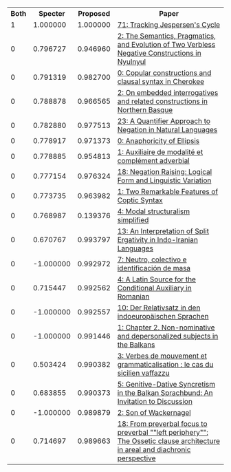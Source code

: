 <html><table><tr>
<th>Both</th>
<th>Specter</th>
<th>Proposed</th>
<th>Paper</th>
</tr>
<tr>
<td>1</td>
<td>1.000000</td>
<td>1.000000</td>
<td><a href="https://www.semanticscholar.org/paper/acf24a7955b51517df01e4058e2c9ad7dd05f17c">71: Tracking Jespersen's Cycle</a></td>
</tr>
<tr>
<td>0</td>
<td>0.796727</td>
<td>0.946960</td>
<td><a href="https://www.semanticscholar.org/paper/f83f2a313d41c9c9164f88168d290792e616d3fa">2: The Semantics, Pragmatics, and Evolution of Two Verbless Negative Constructions in Nyulnyul</a></td>
</tr>
<tr>
<td>0</td>
<td>0.791319</td>
<td>0.982700</td>
<td><a href="https://www.semanticscholar.org/paper/ab16f9b12c0ac0ff97587b03d12c5a50d8cf5536">0: Copular constructions and clausal syntax in Cherokee</a></td>
</tr>
<tr>
<td>0</td>
<td>0.788878</td>
<td>0.966565</td>
<td><a href="https://www.semanticscholar.org/paper/a5e5d005bb0355872b372a5cb8a863ef3f89f072">2: On embedded interrogatives and related constructions in Northern Basque</a></td>
</tr>
<tr>
<td>0</td>
<td>0.782880</td>
<td>0.977513</td>
<td><a href="https://www.semanticscholar.org/paper/9f33b59fdfed51f7d34e4cfc37a14471944be1e3">23: A Quantifier Approach to Negation in Natural Languages</a></td>
</tr>
<tr>
<td>0</td>
<td>0.778917</td>
<td>0.971373</td>
<td><a href="https://www.semanticscholar.org/paper/270794fd2e7fd9dad8470ef01b811962fb5b695b">0: Anaphoricity of Ellipsis</a></td>
</tr>
<tr>
<td>0</td>
<td>0.778885</td>
<td>0.954813</td>
<td><a href="https://www.semanticscholar.org/paper/c424a49af4fcee3256868b91cede22a59bea1d33">1: Auxiliaire de modalité et complément adverbial</a></td>
</tr>
<tr>
<td>0</td>
<td>0.777154</td>
<td>0.976324</td>
<td><a href="https://www.semanticscholar.org/paper/41444f431aa2fc57dec000a5169c0da9e93cf264">18: Negation Raising: Logical Form and Linguistic Variation</a></td>
</tr>
<tr>
<td>0</td>
<td>0.773735</td>
<td>0.963982</td>
<td><a href="https://www.semanticscholar.org/paper/7aadef9ef06ba7a6c3bc3e9278c64b8c1687ea79">1: Two Remarkable Features of Coptic Syntax</a></td>
</tr>
<tr>
<td>0</td>
<td>0.768987</td>
<td>0.139376</td>
<td><a href="https://www.semanticscholar.org/paper/6387fd0aaa8979c9002c1d7242f3a37f7843e59e">4: Modal structuralism simplified</a></td>
</tr>
<tr>
<td>0</td>
<td>0.670767</td>
<td>0.993797</td>
<td><a href="https://www.semanticscholar.org/paper/616e94412ee1760e2c795a7ebc3d9e0863fca95c">13: An Interpretation of Split Ergativity in Indo-Iranian Languages</a></td>
</tr>
<tr>
<td>0</td>
<td>-1.000000</td>
<td>0.992972</td>
<td><a href="https://www.semanticscholar.org/paper/d569e109c42c0810263672331de55fd034dd435f">7: Neutro, colectivo e identificación de masa</a></td>
</tr>
<tr>
<td>0</td>
<td>0.715447</td>
<td>0.992562</td>
<td><a href="https://www.semanticscholar.org/paper/ffea36b7aa334458a0e7f88d23e503139e55a8ed">4: A Latin Source for the Conditional Auxiliary in Romanian</a></td>
</tr>
<tr>
<td>0</td>
<td>-1.000000</td>
<td>0.992557</td>
<td><a href="https://www.semanticscholar.org/paper/66fac86776dc5be78129d59a3f021803e9931edd">10: Der Relativsatz in den indoeuropäischen Sprachen</a></td>
</tr>
<tr>
<td>0</td>
<td>-1.000000</td>
<td>0.991446</td>
<td><a href="https://www.semanticscholar.org/paper/b4e3de9ffab41dd6b25f8d66ec8610b95753f0e4">1: Chapter 2. Non-nominative and depersonalized subjects in the Balkans</a></td>
</tr>
<tr>
<td>0</td>
<td>0.503424</td>
<td>0.990382</td>
<td><a href="https://www.semanticscholar.org/paper/71476a46fc6f369853f7b3752f552b408c88caad">3: Verbes de mouvement et grammaticalisation : le cas du sicilien vaffazzu</a></td>
</tr>
<tr>
<td>0</td>
<td>0.683855</td>
<td>0.990373</td>
<td><a href="https://www.semanticscholar.org/paper/7e01c3b779047693109516d71b7aec0825bde721">5: Genitive-Dative Syncretism in the Balkan Sprachbund: An Invitation to Discussion</a></td>
</tr>
<tr>
<td>0</td>
<td>-1.000000</td>
<td>0.989879</td>
<td><a href="https://www.semanticscholar.org/paper/df9f5ff9aa8b667ac4a0fac6ea648116c677e949">2: Son of Wackernagel</a></td>
</tr>
<tr>
<td>0</td>
<td>0.714697</td>
<td>0.989663</td>
<td><a href="https://www.semanticscholar.org/paper/c2d23e7b62f1424e8c31fdd5f20113a29328eb71">18: From preverbal focus to preverbal ""left periphery"": The Ossetic clause architecture in areal and diachronic perspective</a></td>
</tr>
</table></html>
